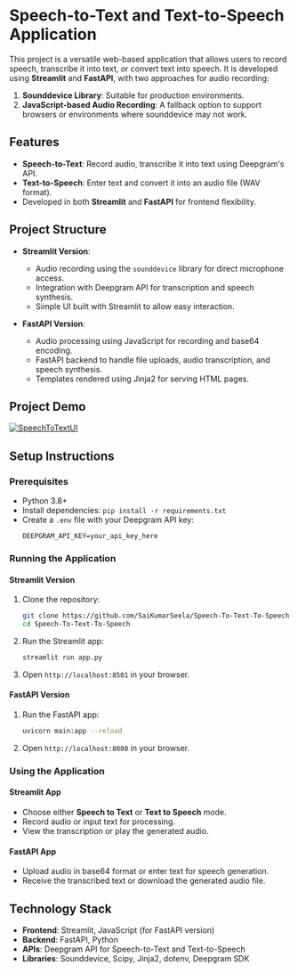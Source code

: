 # Speech-to-Text and Text-to-Speech Application

This project is a versatile web-based application that allows users to record speech, transcribe it into text, or convert text into speech. It is developed using **Streamlit** and **FastAPI**, with two approaches for audio recording:
1. **Sounddevice Library**: Suitable for production environments.
2. **JavaScript-based Audio Recording**: A fallback option to support browsers or environments where sounddevice may not work.

## Features

- **Speech-to-Text**: Record audio, transcribe it into text using Deepgram's API.
- **Text-to-Speech**: Enter text and convert it into an audio file (WAV format).
- Developed in both **Streamlit** and **FastAPI** for frontend flexibility.
  
## Project Structure

- **Streamlit Version**:
  - Audio recording using the `sounddevice` library for direct microphone access.
  - Integration with Deepgram API for transcription and speech synthesis.
  - Simple UI built with Streamlit to allow easy interaction.
  
- **FastAPI Version**:
  - Audio processing using JavaScript for recording and base64 encoding.
  - FastAPI backend to handle file uploads, audio transcription, and speech synthesis.
  - Templates rendered using Jinja2 for serving HTML pages.

## Project Demo

[![SpeechToTextUI](https://github.com/user-attachments/assets/2eae02f2-16b1-4e8f-833d-89c477d25f0a)](https://github.com/user-attachments/assets/b098ad97-3ec3-40f9-b621-481e96d19bff)

## Setup Instructions

### Prerequisites
- Python 3.8+
- Install dependencies: `pip install -r requirements.txt`
- Create a `.env` file with your Deepgram API key:
  ```
  DEEPGRAM_API_KEY=your_api_key_here
  ```

### Running the Application

#### Streamlit Version
1. Clone the repository:
   ```bash
   git clone https://github.com/SaiKumarSeela/Speech-To-Text-To-Speech.git
   cd Speech-To-Text-To-Speech
   ```
2. Run the Streamlit app:
   ```bash
   streamlit run app.py
   ```
3. Open `http://localhost:8501` in your browser.

#### FastAPI Version
1. Run the FastAPI app:
   ```bash
   uvicorn main:app --reload
   ```
2. Open `http://localhost:8000` in your browser.

### Using the Application

#### Streamlit App
- Choose either **Speech to Text** or **Text to Speech** mode.
- Record audio or input text for processing.
- View the transcription or play the generated audio.

#### FastAPI App
- Upload audio in base64 format or enter text for speech generation.
- Receive the transcribed text or download the generated audio file.

## Technology Stack

- **Frontend**: Streamlit, JavaScript (for FastAPI version)
- **Backend**: FastAPI, Python
- **APIs**: Deepgram API for Speech-to-Text and Text-to-Speech
- **Libraries**: Sounddevice, Scipy, Jinja2, dotenv, Deepgram SDK
